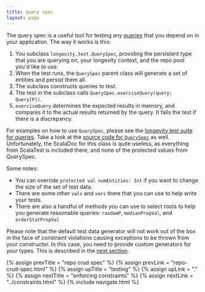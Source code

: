 ```yaml
---
title: query spec
layout: page
---
```


The query spec is a useful tool for testing any
[queries](../repo/query.html) that you depend on in your
application. The way it works is this:

1. You subclass `longevity.test.QuerySpec`, providing the persistent type
   that you are querying on, your longevity context, and the repo pool
   you'd like to use.
2. When the test runs, the `QuerySpec` parent class will generate a
   set of entities and persist them all.
3. The subclass constructs queries to test.
4. The test in the subclass calls `QuerySpec.exerciseQuery(query:
   Query[P])`.
5. `exerciseQuery` determines the expected results in memory, and
   compares it to the actual results returned by the query. It fails
   the test if there is a discrepancy.

For examples on how to use `QuerySpec`, please see the [longevity test
suite for
queries](https://github.com/longevityframework/longevity/tree/master/src/test/scala/longevity/integration/queries).
Take a look at the [source
code for `QuerySpec`](https://github.com/longevityframework/longevity/blob/master/src/main/scala/longevity/test/QuerySpec.scala)
as well. Unfortunately, the ScalaDoc for this class is quite useless,
as everything from ScalaTest is included there, and none of the
protected values from QuerySpec.

Some notes:

- You can override `protected val numEntities: Int` if you want to change
  the size of the set of test data.
- There are some other `vals` and `vars` there that you can use to
  help write your tests.
- There are also a handful of methods you can use to select roots to
  help you generate reasonable queries: `randomP`, `medianPropVal`,
  and `orderStatPropVal`

Please note that the default test data generator will not work out of
the box in the face of constraint violations causing exceptions to be
thrown from your constructor. In this case, you need to provide custom
generators for your types. This is described in the [next
section](../constraints.html).

{% assign prevTitle = "repo crud spec" %}
{% assign prevLink = "repo-crud-spec.html" %}
{% assign upTitle = "testing" %}
{% assign upLink = "." %}
{% assign nextTitle = "enforcing constraints" %}
{% assign nextLink = "../constraints.html" %}
{% include navigate.html %}
